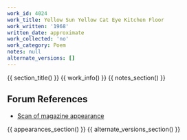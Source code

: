 ```yaml
---
work_id: 4024
work_title: Yellow Sun Yellow Cat Eye Kitchen Floor
work_written: '1968'
written_date: approximate
work_collected: 'no'
work_category: Poem
notes: null
alternate_versions: []
---
```


{{ section_title() }}
{{ work_info() }}
{{ notes_section() }}
## Forum References
- [Scan of magazine appearance](https://bukowskiforum.com/threads/yellow-sun-yellow-cat-eye-kitchen-floor-ghost-dance-1-october-1968.7140/)

{{ appearances_section() }}
{{ alternate_versions_section() }}